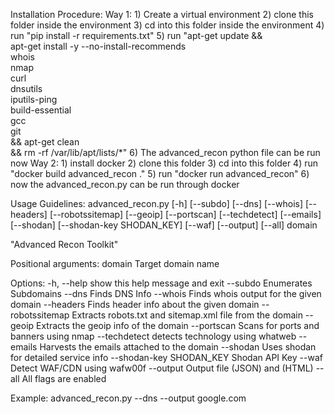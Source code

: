 Installation Procedure:
  Way 1:
    1) Create a virtual environment
    2) clone this folder inside the environment
    3) cd into this folder inside the environment
    4) run "pip install -r requirements.txt"
    5) run "apt-get update && \
      apt-get install -y --no-install-recommends \
          whois \
          nmap \
          curl \
          dnsutils \
          iputils-ping \
          build-essential \
          gcc \
          git \
      && apt-get clean \
      && rm -rf /var/lib/apt/lists/*"
     6) The advanced_recon python file can be run now
    Way 2:
     1) install docker
     2) clone this folder
     3) cd into this folder
     4) run "docker build advanced_recon ."
     5) run "docker run advanced_recon"
     6) now the advanced_recon.py can be run through docker

Usage Guidelines: 
  advanced_recon.py [-h] [--subdo] [--dns] [--whois] [--headers] [--robotssitemap] [--geoip] [--portscan] [--techdetect] [--emails] [--shodan] [--shodan-key SHODAN_KEY] [--waf]
                         [--output] [--all]
                         domain

  "Advanced Recon Toolkit"
  
  Positional arguments:
    domain                Target domain name
  
  Options:
    -h, --help            show this help message and exit
    --subdo               Enumerates Subdomains
    --dns                 Finds DNS Info
    --whois               Finds whois output for the given domain
    --headers             Finds header info about the given domain
    --robotssitemap       Extracts robots.txt and sitemap.xml file from the domain
    --geoip               Extracts the geoip info of the domain
    --portscan            Scans for ports and banners using nmap
    --techdetect          detects technology using whatweb
    --emails              Harvests the emails attached to the domain
    --shodan              Uses shodan for detailed service info
    --shodan-key SHODAN_KEY
                          Shodan API Key
    --waf                 Detect WAF/CDN using wafw00f
    --output              Output file (JSON) and (HTML)
    --all                 All flags are enabled
    
  Example:
    advanced_recon.py --dns --output google.com
